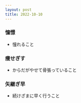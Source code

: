 ```yaml
---
layout: post
title: 2022-10-10
---
```


### 憧憬
- 憧れること

### 痩せぎす
- からだがやせて骨張っていること

### 矢継ぎ早
- 続けざまに早く行うこと

